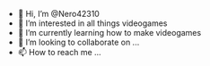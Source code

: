 - 👋 Hi, I’m @Nero42310
- 👀 I’m interested in all things videogames
- 🌱 I’m currently learning how to make videogames
- 💞️ I’m looking to collaborate on ...
- 📫 How to reach me ...

<!---
Nero42310/Nero42310 is a ✨ special ✨ repository because its `README.md` (this file) appears on your GitHub profile.
You can click the Preview link to take a look at your changes.
--->
